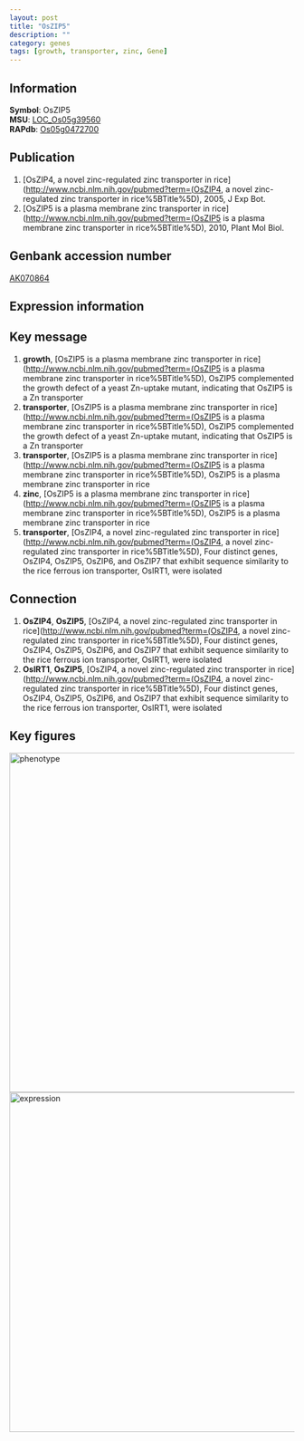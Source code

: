 ```yaml
---
layout: post
title: "OsZIP5"
description: ""
category: genes
tags: [growth, transporter, zinc, Gene]
---
```


## Information
__Symbol__: OsZIP5  
__MSU__: [LOC_Os05g39560](http://rice.plantbiology.msu.edu/cgi-bin/ORF_infopage.cgi?orf=LOC_Os05g39560)  
__RAPdb__: [Os05g0472700](http://rapdb.dna.affrc.go.jp/viewer/gbrowse_details/irgsp1?name=Os05g0472700)  

## Publication
1. [OsZIP4, a novel zinc-regulated zinc transporter in rice](http://www.ncbi.nlm.nih.gov/pubmed?term=(OsZIP4, a novel zinc-regulated zinc transporter in rice%5BTitle%5D), 2005, J Exp Bot.
2. [OsZIP5 is a plasma membrane zinc transporter in rice](http://www.ncbi.nlm.nih.gov/pubmed?term=(OsZIP5 is a plasma membrane zinc transporter in rice%5BTitle%5D), 2010, Plant Mol Biol.

## Genbank accession number
[AK070864](http://www.ncbi.nlm.nih.gov/nuccore/AK070864)

## Expression information

## Key message
1. __growth__, [OsZIP5 is a plasma membrane zinc transporter in rice](http://www.ncbi.nlm.nih.gov/pubmed?term=(OsZIP5 is a plasma membrane zinc transporter in rice%5BTitle%5D),  OsZIP5 complemented the growth defect of a yeast Zn-uptake mutant, indicating that OsZIP5 is a Zn transporter
2. __transporter__, [OsZIP5 is a plasma membrane zinc transporter in rice](http://www.ncbi.nlm.nih.gov/pubmed?term=(OsZIP5 is a plasma membrane zinc transporter in rice%5BTitle%5D),  OsZIP5 complemented the growth defect of a yeast Zn-uptake mutant, indicating that OsZIP5 is a Zn transporter
3. __transporter__, [OsZIP5 is a plasma membrane zinc transporter in rice](http://www.ncbi.nlm.nih.gov/pubmed?term=(OsZIP5 is a plasma membrane zinc transporter in rice%5BTitle%5D), OsZIP5 is a plasma membrane zinc transporter in rice
4. __zinc__, [OsZIP5 is a plasma membrane zinc transporter in rice](http://www.ncbi.nlm.nih.gov/pubmed?term=(OsZIP5 is a plasma membrane zinc transporter in rice%5BTitle%5D), OsZIP5 is a plasma membrane zinc transporter in rice
5. __transporter__, [OsZIP4, a novel zinc-regulated zinc transporter in rice](http://www.ncbi.nlm.nih.gov/pubmed?term=(OsZIP4, a novel zinc-regulated zinc transporter in rice%5BTitle%5D),  Four distinct genes, OsZIP4, OsZIP5, OsZIP6, and OsZIP7 that exhibit sequence similarity to the rice ferrous ion transporter, OsIRT1, were isolated

## Connection
1. __OsZIP4__, __OsZIP5__, [OsZIP4, a novel zinc-regulated zinc transporter in rice](http://www.ncbi.nlm.nih.gov/pubmed?term=(OsZIP4, a novel zinc-regulated zinc transporter in rice%5BTitle%5D),  Four distinct genes, OsZIP4, OsZIP5, OsZIP6, and OsZIP7 that exhibit sequence similarity to the rice ferrous ion transporter, OsIRT1, were isolated
2. __OsIRT1__, __OsZIP5__, [OsZIP4, a novel zinc-regulated zinc transporter in rice](http://www.ncbi.nlm.nih.gov/pubmed?term=(OsZIP4, a novel zinc-regulated zinc transporter in rice%5BTitle%5D),  Four distinct genes, OsZIP4, OsZIP5, OsZIP6, and OsZIP7 that exhibit sequence similarity to the rice ferrous ion transporter, OsIRT1, were isolated

## Key figures
<img src="http://ricencode.github.io/images/OsZIP5.pheno.png" alt="phenotype"  style="width: 600px;"/>

<img src="http://ricencode.github.io/images/OsZIP5.exp.png" alt="expression"  style="width: 600px;"/>


